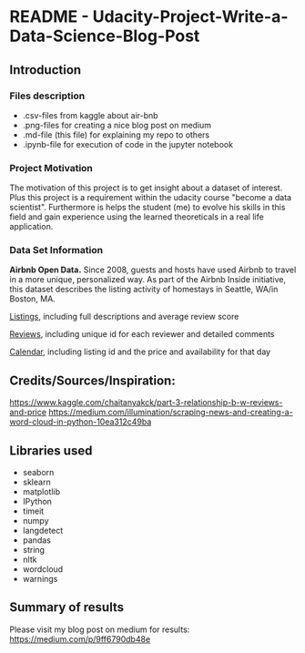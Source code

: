 # README - Udacity-Project-Write-a-Data-Science-Blog-Post
## Introduction

### Files description
- .csv-files from kaggle about air-bnb
- .png-files for creating a nice blog post on medium
- .md-file (this file) for explaining my repo to others
- .ipynb-file for execution of code in the jupyter notebook

### Project Motivation
The motivation of this project is to get insight about a dataset of interest. Plus this project is a requirement within the udacity course "become a data scientist". Furthermore is helps the student (me) to evolve his skills in this field and gain experience using the learned theoreticals in a real life application.

### Data Set Information

**Airbnb Open Data.** Since 2008, guests and hosts have used Airbnb to travel in a more unique, personalized way. As part of the Airbnb Inside initiative, this dataset describes the listing activity of homestays in Seattle, WA/in Boston, MA.

<ins>Listings</ins>, including full descriptions and average review score

<ins>Reviews</ins>, including unique id for each reviewer and detailed comments

<ins>Calendar</ins>, including listing id and the price and availability for that day

## Credits/Sources/Inspiration:
https://www.kaggle.com/chaitanyakck/part-3-relationship-b-w-reviews-and-price
https://medium.com/illumination/scraping-news-and-creating-a-word-cloud-in-python-10ea312c49ba

## Libraries used
- seaborn
- sklearn
- matplotlib
- IPython
- timeit
- numpy
- langdetect
- pandas
- string
- nltk
- wordcloud
- warnings

## Summary of results
Please visit my blog post on medium for results: https://medium.com/p/9ff6790db48e